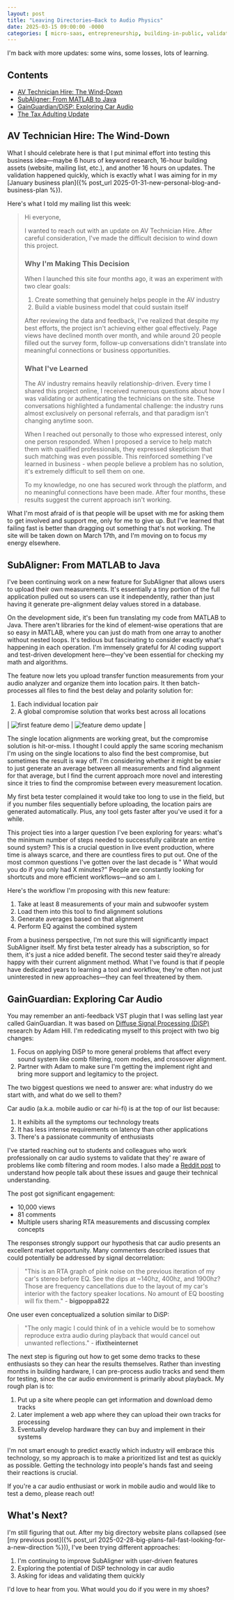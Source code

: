 ```yaml
---
layout: post
title: "Leaving Directories–Back to Audio Physics"
date: 2025-03-15 09:00:00 -0000
categories: [ micro-saas, entrepreneurship, building-in-public, validation, audio ]
---
```


I'm back with more updates: some wins, some losses, lots of learning.

## Contents

- [AV Technician Hire: The Wind-Down](#av-technician-hire-the-wind-down)
- [SubAligner: From MATLAB to Java](#subaligner-from-matlab-to-java)
- [GainGuardian/DiSP: Exploring Car Audio](#gainguardian-exploring-car-audio)
- [The Tax Adulting Update](#the-tax-adulting-update)

## AV Technician Hire: The Wind-Down

What I should celebrate here is that I put minimal effort into testing this business idea—maybe 6 hours of keyword
research, 16-hour building assets (website, mailing list, etc.), and another 16 hours on updates. The validation
happened quickly, which is exactly what I was aiming for in my [January business plan]({% post_url
2025-01-31-new-personal-blog-and-business-plan %}).

Here's what I told my mailing list this week:

> Hi everyone,
>
> I wanted to reach out with an update on AV Technician Hire. After careful consideration, I've made the difficult
> decision to wind down this project.
>
> ### Why I'm Making This Decision
>
> When I launched this site four months ago, it was an experiment with two clear goals:
> 1. Create something that genuinely helps people in the AV industry
> 2. Build a viable business model that could sustain itself
>
> After reviewing the data and feedback, I've realized that despite my best efforts, the project isn't achieving either
> goal effectively. Page views have declined month over month, and while around 20 people filled out the survey form,
> follow-up conversations didn't translate into meaningful connections or business opportunities.
>
> ### What I've Learned
>
> The AV industry remains heavily relationship-driven. Every time I shared this project online, I received numerous
> questions about how I was validating or authenticating the technicians on the site. These conversations highlighted a
> fundamental challenge: the industry runs almost exclusively on personal referrals, and that paradigm isn't changing
> anytime soon.
>
> When I reached out personally to those who expressed interest, only one person responded. When I proposed a service to
> help match them with qualified professionals, they expressed skepticism that such matching was even possible. This
> reinforced something I've learned in business - when people believe a problem has no solution, it's extremely
> difficult
> to sell them on one.
>
> To my knowledge, no one has secured work through the platform, and no meaningful connections have been made. After
> four months, these results suggest the current approach isn't working.

What I'm most afraid of is that people will be upset with me for asking them to get involved and support me, only for me
to give up. But I've learned that failing fast is better than dragging out something that's not working. The site will
be taken down on March 17th, and I'm moving on to focus my energy elsewhere.

## SubAligner: From MATLAB to Java

I've been continuing work on a new feature for SubAligner that allows users to upload their own measurements. It's
essentially a tiny portion of the full application pulled out so users can use it independently, rather than just having
it generate pre-alignment delay values stored in a database.

On the development side, it's been fun translating my code from MATLAB to Java. There aren't libraries for the kind of
element-wise operations that are so easy in MATLAB, where you can just do math from one array to another without nested
loops. It's tedious but fascinating to consider exactly what's happening in each operation. I'm immensely grateful for
AI coding support and test-driven development here—they've been essential for checking my math and algorithms.

The feature now lets you upload transfer function measurements from your audio analyzer and organize them into location
pairs. It then batch-processes all files to find the best delay and polarity solution for:

1. Each individual location pair
2. A global compromise solution that works best across all locations

| ![first feature demo](/assets/images/2025/03/leaving-directories/2025-03-04%20at%2012.10.32.png) | ![feature demo update](/assets/images/2025/03/leaving-directories/2025-03-10%20at%2014.57.02@2x.png) |

The single location alignments are working great, but the compromise solution is hit-or-miss. I thought I could apply
the same scoring mechanism I'm using on the single locations to also find the best compromise, but sometimes the result
is way off. I'm considering whether it might be easier to just generate an average between all measurements and find
alignment for that average, but I find the current approach more novel and interesting since it tries to find the
compromise between every measurement location.

My first beta tester complained it would take too long to use in the field, but if you number files sequentially before
uploading, the location pairs are generated automatically. Plus, any tool gets faster after you've used it for a while.

This project ties into a larger question I've been exploring for years: what's the minimum number of steps needed to
successfully calibrate an entire sound system? This is a crucial question in live event production, where time is always
scarce, and there are countless fires to put out. One of the most common questions I've gotten over the last decade is "
What would you do if you only had X minutes?" People are constantly looking for shortcuts and more efficient
workflows—and so am I.

Here's the workflow I'm proposing with this new feature:

1. Take at least 8 measurements of your main and subwoofer system
2. Load them into this tool to find alignment solutions
3. Generate averages based on that alignment
4. Perform EQ against the combined system

From a business perspective, I'm not sure this will significantly impact SubAligner itself. My first beta tester already
has a subscription, so for them, it's just a nice added benefit. The second tester said they're already happy with their
current alignment method. What I've found is that if people have dedicated years to learning a tool and workflow,
they're often not just uninterested in new approaches—they can feel threatened by them.

## GainGuardian: Exploring Car Audio

You may remember an anti-feedback VST plugin that I was selling last year called GainGuardian. It was based
on [Diffuse Signal Processing (DiSP)](https://adamjhill.com/2020/05/27/demo-diffuse-signal-processing-disp/) research by
Adam Hill. I'm rededicating myself to this project with two big changes:

1. Focus on applying DiSP to more general problems that affect every sound system like comb filtering, room modes, and
   crossover alignment.
2. Partner with Adam to make sure I'm getting the implement right and bring more support and legitamicy to the project.

The two biggest questions we need to answer are: what industry do we start with, and what do we sell to them?

Car audio (a.k.a. mobile audio or car hi-fi) is at the top of our list because:

1. It exhibits all the symptoms our technology treats
2. It has less intense requirements on latency than other applications
3. There's a passionate community of enthusiasts

I've started reaching out to students and colleagues who work professionally on car audio systems to validate that they'
re aware of problems like comb filtering and room modes. I also made
a [Reddit post](https://www.reddit.com/r/CarAV/comments/1j5s8of/whats_your_biggest_sound_quality_frustration/) to
understand how people talk about these issues and gauge their technical understanding.

The post got significant engagement:

- 10,000 views
- 81 comments
- Multiple users sharing RTA measurements and discussing complex concepts

The responses strongly support our hypothesis that car audio presents an excellent market opportunity. Many commenters
described issues that could potentially be addressed by signal decorrelation:

> "This is an RTA graph of pink noise on the previous iteration of my car's stereo before EQ. See the dips at ~140hz,
> 400hz, and 1900hz? Those are frequency cancellations due to the layout of my car's interior with the factory speaker
> locations. No amount of EQ boosting will fix them." - **bigpoppa822**

One user even conceptualized a solution similar to DiSP:

> "The only magic I could think of in a vehicle would be to somehow reproduce extra audio during playback that would
> cancel out unwanted reflections." - **ifixtheinternet**

The next step is figuring out how to get some demo tracks to these enthusiasts so they can hear the results themselves.
Rather than investing months in building hardware, I can pre-process audio tracks and send them for testing, since the
car audio environment is primarily about playback. My rough plan is to:

1. Put up a site where people can get information and download demo tracks
2. Later implement a web app where they can upload their own tracks for processing
3. Eventually develop hardware they can buy and implement in their systems

I'm not smart enough to predict exactly which industry will embrace this technology, so my approach is to make a
prioritized list and test as quickly as possible. Getting the technology into people's hands fast and seeing their
reactions is crucial.

If you're a car audio enthusiast or work in mobile audio and would like to test a demo, please reach out!

## What's Next?

I'm still figuring that out. After my big directory website plans collapsed (see [my previous post]({% post_url
2025-02-28-big-plans-fail-fast-looking-for-a-new-direction %})), I've been trying different approaches:

1. I'm continuing to improve SubAligner with user-driven features
2. Exploring the potential of DiSP technology in car audio
3. Asking for ideas and validating them quickly

I'd love to hear from you. What would you do if you were in my shoes?